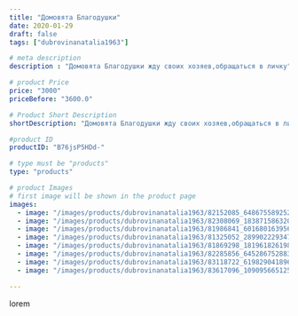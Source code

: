 ```yaml
---
title: "Домовята Благодушки"
date: 2020-01-29
draft: false
tags: ["dubrovinanatalia1963"]

# meta description
description : "Домовята Благодушки жду своих хозяев,обращаться в личку"

# product Price
price: "3000"
priceBefore: "3600.0"

# Product Short Description
shortDescription: "Домовята Благодушки жду своих хозяев,обращаться в личку"

#product ID
productID: "B76jsP5HDd-"

# type must be "products"
type: "products"

# product Images
# first image will be shown in the product page
images:
  - image: "/images/products/dubrovinanatalia1963/82152085_648675589252660_4358831500685318602_n.jpg"
  - image: "/images/products/dubrovinanatalia1963/82308069_183871586320054_8023581279486110709_n.jpg"
  - image: "/images/products/dubrovinanatalia1963/81986841_601680163956559_8232310648331671225_n.jpg"
  - image: "/images/products/dubrovinanatalia1963/81325052_2899022293475471_7223568894821490481_n.jpg"
  - image: "/images/products/dubrovinanatalia1963/81869298_181961826198194_2022527599054006926_n.jpg"
  - image: "/images/products/dubrovinanatalia1963/82285856_645286752883611_6510831537639546539_n.jpg"
  - image: "/images/products/dubrovinanatalia1963/83118722_619829041896577_660886101833941933_n.jpg"
  - image: "/images/products/dubrovinanatalia1963/83617096_1090956651251383_755348924786621397_n.jpg"

---
```

lorem
